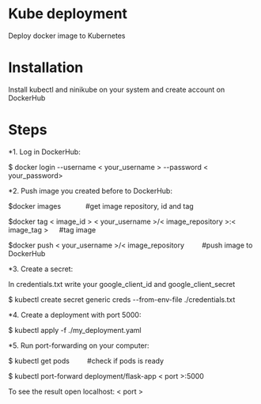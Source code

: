 Kube deployment
=======

Deploy docker image to Kubernetes  

Installation
=======
Install kubectl and ninikube on your system and create account on DockerHub  

Steps
=======
*1. Log in DockerHub:  


$ docker login --username < your_username > --password < your_password>  



*2. Push image you created before to DockerHub:  


$docker images &emsp;&emsp;&emsp; #get image repository, id and tag  

$docker tag < image_id > < your_username >/< image_repository >:< image_tag > &emsp; #tag image  

$docker push < your_username >/< image_repository &emsp;&emsp; #push image to DockerHub  


*3. Create a secret:  


In credentials.txt write your google_client_id and google_client_secret  

$ kubectl create secret generic creds --from-env-file ./credentials.txt  


*4. Create a deployment with port 5000:  


$ kubectl apply -f ./my_deployment.yaml  


*5. Run port-forwarding on your computer:  


$ kubectl get pods &emsp;&emsp; #check if pods is ready  

$ kubectl port-forward deployment/flask-app < port >:5000  



To see the result open localhost: < port >
